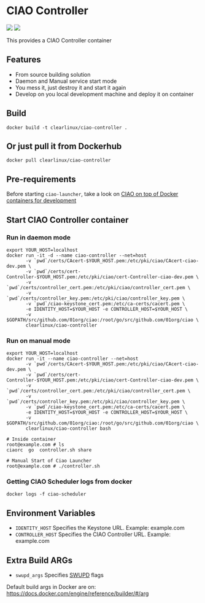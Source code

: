 CIAO Controller
==============
[![](https://images.microbadger.com/badges/image/clearlinux/ciao-controller.svg)](http://microbadger.com/images/clearlinux/ciao-controller "Get your own image badge on microbadger.com")
[![](https://images.microbadger.com/badges/version/clearlinux/ciao-controller.svg)](http://microbadger.com/images/clearlinux/controller "Get your own version badge on microbadger.com")

This provides a CIAO Controller container

Features
--------
- From source building solution
- Daemon and Manual service start mode
- You mess it, just destroy it and start it again
- Develop on you local development machine and deploy it on container

Build
-----
```
docker build -t clearlinux/ciao-controller .
```

Or just pull it from Dockerhub
------------------------------
```
docker pull clearlinux/ciao-controller
```

Pre-requirements
----------------
Before starting ``ciao-launcher``, take a look on [CIAO on top of Docker containers for development]()

Start CIAO Controller container
-----------------------------
### Run in daemon mode
```
export YOUR_HOST=localhost
docker run -it -d --name ciao-controller --net=host
       -v `pwd`/certs/CAcert-$YOUR_HOST.pem:/etc/pki/ciao/CAcert-ciao-dev.pem \
       -v `pwd`/certs/cert-Controller-$YOUR_HOST.pem:/etc/pki/ciao/cert-Controller-ciao-dev.pem \
       -v `pwd`/certs/controller_cert.pem:/etc/pki/ciao/controller_cert.pem \
       -v `pwd`/certs/controller_key.pem:/etc/pki/ciao/controller_key.pem \
       -v `pwd`/ciao-keystone_cert.pem:/etc/ca-certs/cacert.pem \
       -e IDENTITY_HOST=$YOUR_HOST -e CONTROLLER_HOST=$YOUR_HOST \
       -v $GOPATH/src/github.com/01org/ciao:/root/go/src/github.com/01org/ciao \
       clearlinux/ciao-controller
```
### Run on manual mode
```
export YOUR_HOST=localhost
docker run -it --name ciao-controller --net=host
       -v `pwd`/certs/CAcert-$YOUR_HOST.pem:/etc/pki/ciao/CAcert-ciao-dev.pem \
       -v `pwd`/certs/cert-Controller-$YOUR_HOST.pem:/etc/pki/ciao/cert-Controller-ciao-dev.pem \
       -v `pwd`/certs/controller_cert.pem:/etc/pki/ciao/controller_cert.pem \
       -v `pwd`/certs/controller_key.pem:/etc/pki/ciao/controller_key.pem \
       -v `pwd`/ciao-keystone_cert.pem:/etc/ca-certs/cacert.pem \
       -e IDENTITY_HOST=$YOUR_HOST -e CONTROLLER_HOST=$YOUR_HOST \
       -v $GOPATH/src/github.com/01org/ciao:/root/go/src/github.com/01org/ciao \
       clearlinux/ciao-controller bash

# Inside container
root@example.com # ls
ciaorc  go  controller.sh share

# Manual Start of Ciao Launcher
root@example.com # ./controller.sh
```
### Getting CIAO Scheduler logs from docker
```
docker logs -f ciao-scheduler
```

Environment Variables
---------------------
- ``IDENTITY_HOST`` Specifies the Keystone URL. Example: example.com
- ``CONTROLLER_HOST`` Specifies the CIAO Controller URL. Example: example.com

Extra Build ARGs
----------------
- ``swupd_args`` Specifies [SWUPD](https://clearlinux.org/documentation/swupdate_how_to_run_the_updater.html) flags

Default build args in Docker are on: https://docs.docker.com/engine/reference/builder/#/arg
